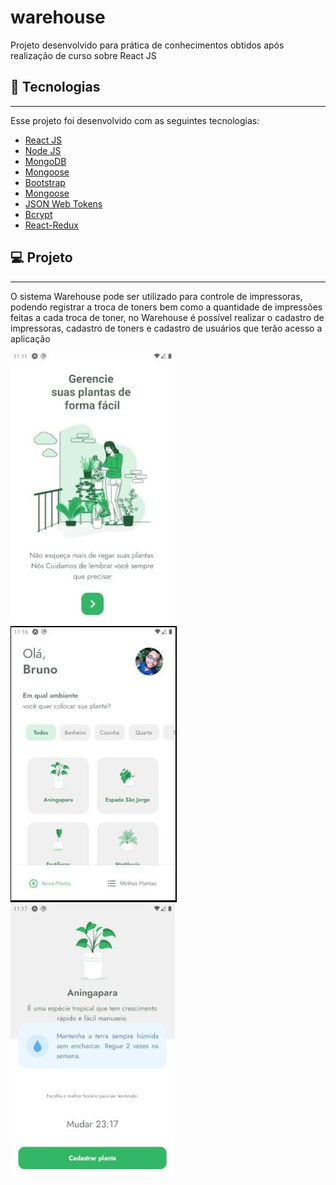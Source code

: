 # warehouse
Projeto desenvolvido para prática de conhecimentos obtidos após realização de curso sobre React JS
<h2>🚀 Tecnologias</h2>
<hr>
Esse projeto foi desenvolvido com as seguintes tecnologias:
<ul>
  <li><a href="https://pt-br.reactjs.org/" target="_blank">React JS</a></li>
  <li><a href="https://nodejs.org/en/" target="_blank">Node JS</a></li>
  <li><a href="https://www.mongodb.com/" target="_blank">MongoDB</a></li>
  <li><a href="https://mongoosejs.com/" target="_blank">Mongoose</a></li>
  <li><a href="https://getbootstrap.com/" target="_blank">Bootstrap</a></li>
  <li><a href="https://mongoosejs.com/" target="_blank">Mongoose</a></li>
  <li><a href="https://jwt.io/" target="_blank">JSON Web Tokens</a></li>
  <li><a href="https://www.npmjs.com/package/bcrypt" target="_blank">Bcrypt</a></li>
  <li><a href="https://react-redux.js.org/" target="_blank">React-Redux</a></li>
</ul>
<h2>💻 Projeto</h2>
<hr>
<p>
 O sistema Warehouse pode ser utilizado para controle de impressoras, podendo registrar a troca de toners bem como a quantidade de impressões feitas
  a cada troca de toner, no Warehouse é possível realizar o cadastro de impressoras, cadastro de toners e cadastro de usuários que terão acesso a aplicação
</p>
<div style="align-items: center;">
<img src="https://github.com/BrunoMeirel3s/React-Native-NLW5/blob/main/plantmanager/imagens%20do%20projeto/tela%201.JPG"></img>
<img src="https://github.com/BrunoMeirel3s/React-Native-NLW5/blob/main/plantmanager/imagens%20do%20projeto/tela%204.JPG"></img>
<img src="https://github.com/BrunoMeirel3s/React-Native-NLW5/blob/main/plantmanager/imagens%20do%20projeto/tela%205.JPG"></img>
</div>

